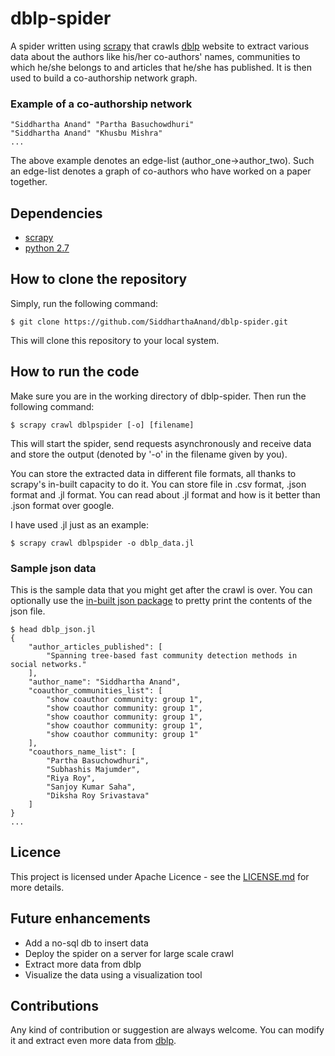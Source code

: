 # dblp-spider

A spider written using [scrapy](https://scrapy.org/) that crawls [dblp](http://dblp.uni-trier.de/) website to
extract various data about the authors like his/her co-authors' names, communities to which he/she belongs to and
articles that he/she has published. It is then used to build a co-authorship network graph.

### Example of a co-authorship network
```
"Siddhartha Anand" "Partha Basuchowdhuri"
"Siddhartha Anand" "Khusbu Mishra"
...
```
The above example denotes an edge-list (author_one->author_two). Such an edge-list
denotes a graph of co-authors who have worked on a paper together.

## Dependencies

- [scrapy](https://doc.scrapy.org/en/latest/intro/install.html)
- [python 2.7](https://www.python.org/)

## How to clone the repository
Simply, run the following command:
```
$ git clone https://github.com/SiddharthaAnand/dblp-spider.git
```
This will clone this repository to your local system.

## How to run the code
Make sure you are in the working directory of dblp-spider. Then run the following command:
```
$ scrapy crawl dblpspider [-o] [filename]
```

This will start the spider, send requests asynchronously and receive data and store the
output (denoted by '-o' in the filename given by you).

You can store the extracted data in different file formats, all thanks to scrapy's in-built
capacity to do it. You can store file in .csv format, .json format and .jl format. You can read
about .jl format and how is it better than .json format over google.

I have used .jl just as an example:
```
$ scrapy crawl dblpspider -o dblp_data.jl
```

### Sample json data
This is the sample data that you might get after the crawl is over.
You can optionally use the [in-built json package](https://docs.python.org/2/library/json.html) to pretty print the
contents of the json file.
```
$ head dblp_json.jl
{
    "author_articles_published": [
        "Spanning tree-based fast community detection methods in social networks."
    ],
    "author_name": "Siddhartha Anand",
    "coauthor_communities_list": [
        "show coauthor community: group 1",
        "show coauthor community: group 1",
        "show coauthor community: group 1",
        "show coauthor community: group 1",
        "show coauthor community: group 1"
    ],
    "coauthors_name_list": [
        "Partha Basuchowdhuri",
        "Subhashis Majumder",
        "Riya Roy",
        "Sanjoy Kumar Saha",
        "Diksha Roy Srivastava"
    ]
}
...
```

## Licence
This project is licensed under Apache Licence - see the [LICENSE.md](/LICENSE.md) for more details.

## Future enhancements
* Add a no-sql db to insert data
* Deploy the spider on a server for large scale crawl
* Extract more data from dblp
* Visualize the data using a visualization tool

## Contributions
Any kind of contribution or suggestion are always welcome. You can modify it and extract even more data from [dblp](http://dblp.uni-trier.de/).
